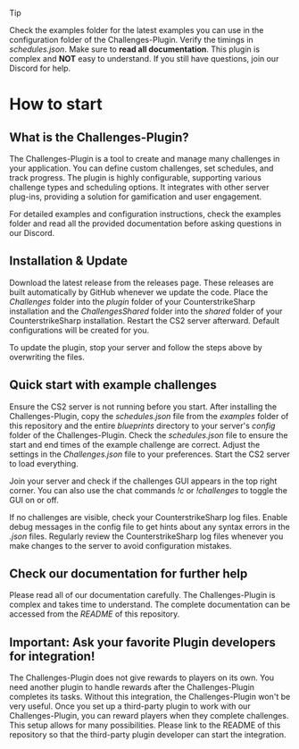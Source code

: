 > [!TIP]
> Check the examples folder for the latest examples you can use in the configuration folder of the Challenges-Plugin. Verify the timings in *schedules.json*. Make sure to **read all documentation**. This plugin is complex and **NOT** easy to understand. If you still have questions, join our Discord for help.

# How to start

## What is the Challenges-Plugin?

The Challenges-Plugin is a tool to create and manage many challenges in your application. You can define custom challenges, set schedules, and track progress. The plugin is highly configurable, supporting various challenge types and scheduling options. It integrates with other server plug-ins, providing a solution for gamification and user engagement.

For detailed examples and configuration instructions, check the examples folder and read all the provided documentation before asking questions in our Discord.

## Installation & Update

Download the latest release from the releases page. These releases are built automatically by GitHub whenever we update the code. Place the *Challenges* folder into the *plugin* folder of your CounterstrikeSharp installation and the *ChallengesShared* folder into the *shared* folder of your CounterstrikeSharp installation. Restart the CS2 server afterward. Default configurations will be created for you.

To update the plugin, stop your server and follow the steps above by overwriting the files.

## Quick start with example challenges

Ensure the CS2 server is not running before you start. After installing the Challenges-Plugin, copy the *schedules.json* file from the *examples* folder of this repository and the entire *blueprints* directory to your server's *config* folder of the Challenges-Plugin. Check the *schedules.json* file to ensure the start and end times of the example challenge are correct. Adjust the settings in the *Challenges.json* file to your preferences. Start the CS2 server to load everything.

Join your server and check if the challenges GUI appears in the top right corner. You can also use the chat commands *!c* or *!challenges* to toggle the GUI on or off.

If no challenges are visible, check your CounterstrikeSharp log files. Enable debug messages in the config file to get hints about any syntax errors in the *.json* files. Regularly review the CounterstrikeSharp log files whenever you make changes to the server to avoid configuration mistakes.

## Check our documentation for further help

Please read all of our documentation carefully. The Challenges-Plugin is complex and takes time to understand. The complete documentation can be accessed from the *README* of this repository.

## Important: Ask your favorite Plugin developers for integration!

The Challenges-Plugin does not give rewards to players on its own. You need another plugin to handle rewards after the Challenges-Plugin completes its tasks. Without this integration, the Challenges-Plugin won't be very useful. Once you set up a third-party plugin to work with our Challenges-Plugin, you can reward players when they complete challenges. This setup allows for many possibilities. Please link to the README of this repository so that the third-party plugin developer can start the integration.
